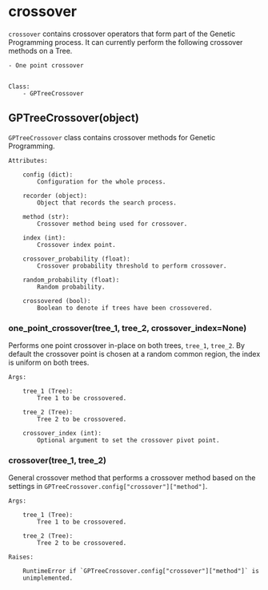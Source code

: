 # crossover
`crossover` contains crossover operators that form part of the Genetic
Programming process. It can currently perform the following crossover methods
on a Tree.

    - One point crossover


    Class:
        - GPTreeCrossover



## GPTreeCrossover(object)
`GPTreeCrossover` class contains crossover methods for Genetic Programming.

    Attributes:

        config (dict):
            Configuration for the whole process.

        recorder (object):
            Object that records the search process.

        method (str):
            Crossover method being used for crossover.

        index (int):
            Crossover index point.

        crossover_probability (float):
            Crossover probability threshold to perform crossover.

        random_probability (float):
            Random probability.

        crossovered (bool):
            Boolean to denote if trees have been crossovered.


### one_point_crossover(tree_1, tree_2, crossover_index=None)
Performs one point crossover in-place on both trees, `tree_1`, `tree_2`. By
default the crossover point is chosen at a random common region, the index is
uniform on both trees.

    Args:

        tree_1 (Tree):
            Tree 1 to be crossovered.

        tree_2 (Tree):
            Tree 2 to be crossovered.

        crossover_index (int):
            Optional argument to set the crossover pivot point.


### crossover(tree_1, tree_2)
General crossover method that performs a crossover method based on the settings in
`GPTreeCrossover.config["crossover"]["method"]`.

    Args:

        tree_1 (Tree):
            Tree 1 to be crossovered.

        tree_2 (Tree):
            Tree 2 to be crossovered.

    Raises:

        RuntimeError if `GPTreeCrossover.config["crossover"]["method"]` is
        unimplemented.
